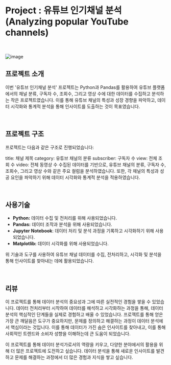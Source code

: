 # Project : 유튜브 인기채널 분석(Analyzing popular YouTube channels)

<br/>

![image](https://github.com/siilver94/Analyzing-popular-YouTube-channels/assets/57824945/966d497b-b262-4774-993f-b3c4ac3c8411)

## 프로젝트 소개
이번 '유튜브 인기채널 분석' 프로젝트는 Python과 Pandas를 활용하여 유튜브 플랫폼에서의 채널 분류, 구독자 수, 조회수, 그리고 영상 수에 대한 데이터를 수집하고 분석하는 작은 프로젝트였습니다. 
이를 통해 유튜브 채널의 특성과 성장 경향을 파악하고, 데이터 시각화와 통계적 분석을 통해 인사이트를 도출하는 것이 목표였습니다.

<br/>

## 프로젝트 구조

프로젝트는 다음과 같은 구조로 진행되었습니다:

title: 채널 제목
category: 유튜브 채널의 분류
subscriber: 구독자 수
view: 전체 조회 수
video: 전체 동영상 수
수집된 데이터를 기반으로, 유튜브 채널의 분류, 구독자 수, 조회수, 그리고 영상 수와 같은 주요 컬럼을 분석하였습니다. 또한, 각 채널의 특성과 성공 요인을 파악하기 위해 데이터 시각화와 통계적 분석을 적용하였습니다.

<br/>

## 사용기술

- **Python:** 데이터 수집 및 전처리를 위해 사용되었습니다.
- **Pandas:** 데이터 조작과 분석을 위해 사용되었습니다.
- **Jupyter Notebook**: 데이터 처리 및 분석 과정을 기록하고 시각화하기 위해 사용되었습니다.
- **Matplotlib:** 데이터 시각화를 위해 사용되었습니다.
  
위 기술과 도구를 사용하여 유튜브 채널 데이터를 수집, 전처리하고, 시각화 및 분석을 통해 인사이트를 찾아내는 데에 활용되었습니다.

<br/>

## 리뷰

이 프로젝트를 통해 데이터 분석의 중요성과 그에 따른 실전적인 경험을 쌓을 수 있었습니다. 데이터 전처리부터 시작하여 데이터를 해석하고 시각화하는 과정을 통해, 데이터 분석의 핵심적인 단계들을 실제로 경험하고 배울 수 있었습니다. 
프로젝트를 통해 얻은 가장 큰 깨달음은 도구가 중요하지만, 문제를 정의하고 해결하는 과정이 데이터 분석에서 핵심이라는 것입니다. 이를 통해 데이터가 가진 숨은 인사이트를 찾아내고, 이를 통해 사회적인 트렌드와 소비자 성향을 이해하는데 큰 도움이 되었습니다.

이 프로젝트를 통해 데이터 분석가로서의 역량을 키우고, 다양한 분야에서의 활용을 위해 더 많은 프로젝트에 도전하고 싶습니다. 데이터 분석을 통해 새로운 인사이트를 발견하고 문제를 해결하는 과정에서 더 많은 경험과 지식을 쌓고 싶습니다.

